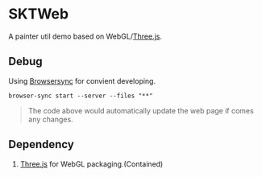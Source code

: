 # SKTWeb
A painter util demo based on WebGL/[Three.js](https://threejs.org/). 

## Debug
Using [Browsersync](browsersync.io) for convient developing.

```
browser-sync start --server --files "**"
```

> The code above would automatically update the web page if comes any changes.

## Dependency
1. [Three.js](https://threejs.org/) for WebGL packaging.(Contained)
